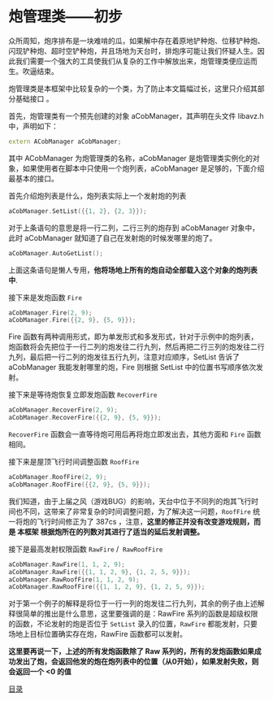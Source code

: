 <!--
 * @Coding: utf-8
 * @Author: vector-wlc
 * @Date: 2021-09-25 17:15:45
 * @Description: 
-->

# 炮管理类——初步

众所周知，炮序排布是一块难啃的瓜，如果解中存在着原地铲种炮、位移铲种炮、闪现铲种炮、超时空铲种炮，并且场地为天台时，排炮序可能让我们怀疑人生。因此我们需要一个强大的工具使我们从复杂的工作中解放出来，炮管理类便应运而生。吹逼结束。

炮管理类是本框架中比较复杂的一个类，为了防止本文篇幅过长，这里只介绍其部分基础接口 。

首先，炮管理类有一个预先创建的对象 aCobManager，其声明在头文件 libavz.h 中，声明如下：
```C++
extern ACobManager aCobManager; 
```

其中 ACobManager 为炮管理类的名称，aCobManager 是炮管理类实例化的对象，如果使用者在脚本中只使用一个炮列表，aCobManager 是足够的，下面介绍最基本的接口。


首先介绍炮列表是什么，炮列表实际上一个发射炮的列表
```C++
aCobManager.SetList({{1, 2}, {2, 3}});
```
对于上条语句的意思是将一行二列，二行三列的炮存到 aCobManager 对象中，此时 aCobManager 就知道了自己在发射炮的时候发哪里的炮了。

```C++
aCobManager.AutoGetList();
```
上面这条语句是懒人专用，**他将场地上所有的炮自动全部载入这个对象的炮列表中**.

接下来是发炮函数 `Fire`
```C++
aCobManager.Fire(2, 9);
aCobManager.Fire({{2, 9}, {5, 9}});
```

Fire 函数有两种调用形式，即为单发形式和多发形式，针对于示例中的炮列表，炮函数将会先把位于一行二列的炮发往二行九列，然后再把二行三列的炮发往二行九列，最后把一行二列的炮发往五行九列，注意对应顺序，SetList 告诉了 aCobManager 我能发射哪里的炮，Fire 则根据 SetList 中的位置书写顺序依次发射。

接下来是等待炮恢复立即发炮函数 `RecoverFire`
```C++
aCobManager.RecoverFire(2, 9);
aCobManager.RecoverFire({{2, 9}, {5, 9}});
```

`RecoverFire` 函数会一直等待炮可用后再将炮立即发出去，其他方面和 `Fire` 函数相同。

接下来是屋顶飞行时间调整函数 `RoofFire`
```C++
aCobManager.RoofFire(2, 9);
aCobManager.RoofFire({{2, 9}, {5, 9}});
```


我们知道，由于上届之风（游戏BUG）的影响，天台中位于不同列的炮其飞行时间也不同，这带来了非常复杂的时间调整问题，为了解决这一问题，`RoofFire` 统一将炮的飞行时间修正为了 387cs ，注意，**这里的修正并没有改变游戏规则，而是 本框架 根据炮所在的列数对其进行了适当的延后发射调整。**

接下是最高发射权限函数 `RawFire` /  `RawRoofFire`
```C++
aCobManager.RawFire(1, 1, 2, 9);
aCobManager.RawFire({{1, 1, 2, 9}, {1, 2, 5, 9}});
aCobManager.RawRoofFire(1, 1, 2, 9);
aCobManager.RawRoofFire({{1, 1, 2, 9}, {1, 2, 5, 9}});
```

对于第一个例子的解释是将位于一行一列的炮发往二行九列，其余的例子由上述解释很简单的推出是什么意思，这里要强调的是：RawFire 系列的函数是超级权限的函数，不论发射的炮是否位于 `SetList` 录入的位置，`RawFire` 都能发射，只要场地上目标位置确实存在炮，RawFire 函数都可以发射。 

**这里要再说一下，上述的所有发炮函数除了 Raw 系列的，所有的发炮函数如果成功发出了炮，会返回他发的炮在炮列表中的位置（从0开始），如果发射失败，则会返回一个 <0 的值**


[目录](./0catalogue.md)
